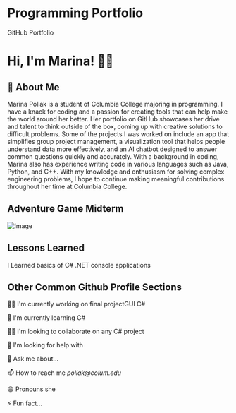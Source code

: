 # Programming Portfolio

GitHub Portfolio

# Hi, I'm Marina! 👋🏻


## 🚀 About Me
Marina Pollak is a student of Columbia College majoring in programming. I have a knack for coding and a passion for creating tools that can help make the world around her better. Her portfolio on GitHub showcases her drive and talent to think outside of the box, coming up with creative solutions to difficult problems. Some of the projects I was worked on include an app that simplifies group project management, a visualization tool that helps people understand data more effectively, and an AI chatbot designed to answer common questions quickly and accurately. With a background in coding, Marina also has experience writing code in various languages such as Java, Python, and C++. With my knowledge and enthusiasm for solving complex engineering problems, I hope to continue making meaningful contributions throughout her time at Columbia College.







## Adventure Game Midterm

![Image](https://i.ibb.co/Nnc3kL5/Screenshot-2023-04-06-at-1-55-56-PM.png)


## Lessons Learned

I Learned basics of C# .NET console applications


## Other Common Github Profile Sections
👩‍💻 I'm currently working on final projectGUI C#

🧠 I'm currently learning C#

👯‍♀️ I'm looking to collaborate on any C# project

🤔 I'm looking for help with 

💬 Ask me about...

📫 How to reach me _pollak@colum.edu_

😄 Pronouns she

⚡️ Fun fact...


